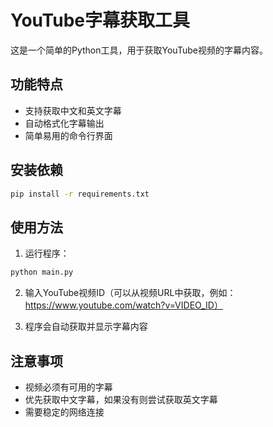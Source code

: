 # YouTube字幕获取工具

这是一个简单的Python工具，用于获取YouTube视频的字幕内容。

## 功能特点

- 支持获取中文和英文字幕
- 自动格式化字幕输出
- 简单易用的命令行界面

## 安装依赖

```bash
pip install -r requirements.txt
```

## 使用方法

1. 运行程序：
```bash
python main.py
```

2. 输入YouTube视频ID（可以从视频URL中获取，例如：https://www.youtube.com/watch?v=VIDEO_ID）

3. 程序会自动获取并显示字幕内容

## 注意事项

- 视频必须有可用的字幕
- 优先获取中文字幕，如果没有则尝试获取英文字幕
- 需要稳定的网络连接 